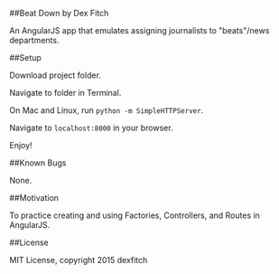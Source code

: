 ##Beat Down
by Dex Fitch

An AngularJS app that emulates assigning journalists to "beats"/news departments.

##Setup

Download project folder.

Navigate to folder in Terminal.

On Mac and Linux, run `python -m SimpleHTTPServer`.

Navigate to `localhost:8000` in your browser.

Enjoy!

##Known Bugs

None.

##Motivation

To practice creating and using Factories, Controllers, and Routes in AngularJS.

##License

MIT License, copyright 2015 dexfitch
